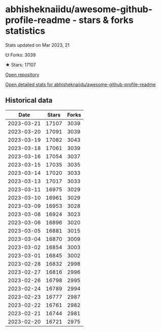 # abhisheknaiidu/awesome-github-profile-readme - stars & forks statistics

Stats updated on Mar 2023, 21

☋ Forks: 3039

★ Stars: 17107

[Open repository](https://github.com/abhisheknaiidu/awesome-github-profile-readme)

[Open detailed stats for abhisheknaiidu/awesome-github-profile-readme](https://reviewgithub.com/rep/abhisheknaiidu/awesome-github-profile-readme)

## Historical data
| Date | Stars | Forks |
|------|-------|-------|
| 2023-03-21 | 17107 | 3039 | 
| 2023-03-20 | 17091 | 3039 | 
| 2023-03-19 | 17082 | 3043 | 
| 2023-03-18 | 17061 | 3039 | 
| 2023-03-16 | 17054 | 3037 | 
| 2023-03-15 | 17035 | 3035 | 
| 2023-03-14 | 17020 | 3033 | 
| 2023-03-13 | 17017 | 3033 | 
| 2023-03-11 | 16975 | 3029 | 
| 2023-03-10 | 16961 | 3029 | 
| 2023-03-09 | 16953 | 3028 | 
| 2023-03-08 | 16924 | 3023 | 
| 2023-03-06 | 16896 | 3020 | 
| 2023-03-05 | 16881 | 3015 | 
| 2023-03-04 | 16870 | 3009 | 
| 2023-03-02 | 16854 | 3003 | 
| 2023-03-01 | 16845 | 3002 | 
| 2023-02-28 | 16832 | 2998 | 
| 2023-02-27 | 16816 | 2996 | 
| 2023-02-26 | 16798 | 2995 | 
| 2023-02-24 | 16789 | 2994 | 
| 2023-02-23 | 16777 | 2987 | 
| 2023-02-22 | 16761 | 2982 | 
| 2023-02-21 | 16744 | 2981 | 
| 2023-02-20 | 16721 | 2975 | 

